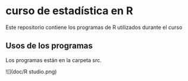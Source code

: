 # curso de estadística en R
Este repositorio contiene los programas de R utilizados durante el curso 
## Usos de los programas

Los programas están en la carpeta src.

![](doc/R studio.png)


